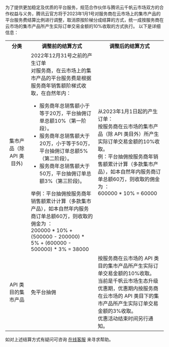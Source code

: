 为了提供更加稳定及优质的平台服务，规范合作伙伴与腾讯云千帆云市场双方的合作权益与义务，腾讯云官方将于2023年1月1号对服务商在云市场上的集市产品的平台服务费结算比例进行调整，取消原按阶梯分成结算的方式，统一成按服务商在云市场的集市产品所产生实际订单交易金额的10%收取的方式执行。
以下是详细信息： 

<table>
   <tr>
      <th ><center>分类</center></th>
			<th ><center><B>调整前的结算方式</B></center></th>
			<th ><center><B>调整后的结算方式</B></center></th>
   </tr>
	 <tr>
	    <td ><center>集市产品（除 API 类目外)</center></th>
			<td >2022年12月31号之前的产生订单<br>对服务商，在云市场上的集市产品的平台服务费是根据服务商年销售额阶梯式收取，在自然年内：<ul><li>服务商年总销售额小于等于20万，平台抽佣订单总额10%（第一阶段）。</li><li>服务商年总销售额大于20万，小于等于50万，平台抽佣订单总额5%（第二阶段）。</li><li>服务商年总销售额大于50万，平台抽佣订单总额3%（第三阶段)。</ul></li>举例：平台抽佣按服务商年销售额累计计算（多款集市产品），如本自然年内服务商订单总额60万，则收取的佣金为 ：<br>200000 * 10% + (500000 - 200000) * 5% + (600000 - 500000) * 3% = 38000</br></th>
			<td>从2023年1月1日起的产生订单：<br>按服务商在云市场的集市产品（除 API 类目外）所产生实际订单交易金额的10%收取。<br>例：平台抽佣按服务商年销售额累计计算（多款集市产品），如本自然年内服务商订单总额60万，则收取的佣金为 ：<br>600000 * 10% = 60000</br></th>
		</tr>
		<tr>
			<td ><center>API 类目的集市产品</center></th>
			<td>免平台抽佣</td>
			<td >按服务商在云市场的 API 类目的集市产品所产生实际订单交易金额的10%收取。<br>当前是千帆云市场生态升级优惠期，优惠期内按服务商在云市场的 API 类目下的集市产品所产生实际订单交易金额的3%收取。<br>优惠活动结束时间另行通知。
		</tr>
</table>

如对上述结算方式有疑问可咨询 [在线客服](https://cloud.tencent.com/online-service) 来寻求帮助。
